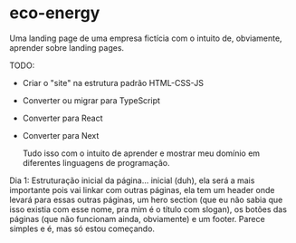 # eco-energy
Uma landing page de uma empresa fictícia com o intuito de, obviamente, aprender sobre landing pages.

TODO: 
 - Criar o "site" na estrutura padrão HTML-CSS-JS
 - Converter ou migrar para TypeScript
 - Converter para React
 - Converter para Next

   Tudo isso com o intuito de aprender e mostrar meu domínio em diferentes linguagens de programação.

Dia 1:
Estruturação inicial da página... inicial (duh), ela será a mais importante pois vai linkar com outras páginas, ela tem um header onde levará para essas outras páginas, um hero section (que eu não sabia que isso existia com esse nome, pra mim é o título com slogan), os botões das páginas (que não funcionam ainda, obviamente) e um footer. Parece simples e é, mas só estou começando.
